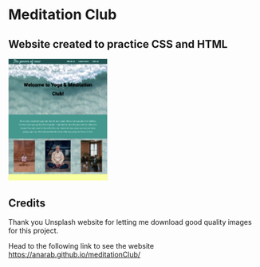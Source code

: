 # Meditation Club
## Website created to practice CSS and HTML


<img alt="application with images of people meditating" src="club-img/Screenshot.png" width="200">

## Credits 
Thank you Unsplash website for letting me download good quality images for this project. 


Head to the following link to see the website
<https://anarab.github.io/meditationClub/>
